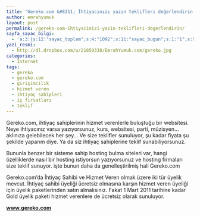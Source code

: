 ```yaml
---
title: 'Gereko.com &#8211; İhtiyacınızı yazın teklifleri değerlendirin'
author: emrahyumuk
layout: post
permalink: /gereko-com-ihtiyacinizi-yazin-teklifleri-degerlendirin/
sayfa_sayac_bilgi:
  - 'a:3:{s:12:"sayac_toplam";s:4:"1092";s:11:"sayac_bugun";s:1:"1";s:9:"son_okuma";s:10:"1364803378";}'
yazi_resmi:
  - http://dl.dropbox.com/u/21850338/EmrahYumuk.com/gereko.jpg
categories:
  - İnternet
tags:
  - gereko
  - gereko.com
  - girişimcilik
  - hizmet veren
  - ihtiyaç sahipleri
  - iş fırsatları
  - teklif
---
```

Gereko.com, ihtiyaç sahiplerinin hizmet verenlerle buluştuğu bir websitesi. Neye ihtiyacınız varsa yazıyorsunuz, kurs, websitesi, parti, müzisyen&#8230; aklınıza gelebilecek her şey&#8230; Ve size teklifler sunuluyor, şu kadar fiyata şu şekilde yaparım diye. Ya da siz ihtiyaç sahiplerine teklif sunabiliyorsunuz.

Bununla benzer bir sisteme sahip hosting bulma siteleri var, hangi özelliklerde nasıl bir hosting istiyorsun yazıyorsunuz ve hosting firmaları size teklif sunuyor. işte bunun daha da genelleştirilmiş hali Gereko.com

<!--more-->

Gereko.com&#8217;da İhtiyaç Sahibi ve Hizmet Veren olmak üzere iki tür üyelik mevcut. İhtiyaç sahibi üyeliği ücretsiz olmasına karşın hizmet veren üyeliği için üyelik paketlerinden satın almalısınız. Fakat 1 Mart 2011 tarihine kadar Gold üyelik paketi hizmet verenlere de ücretsiz olarak sunuluyor.

**<a href="http://www.gereko.com" target="_blank">www.gereko.com</a>**